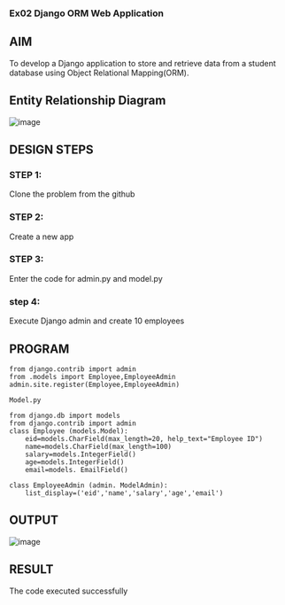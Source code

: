 ### Ex02 Django ORM Web Application

## AIM
To develop a Django application to store and retrieve data from a student database using Object Relational Mapping(ORM).

## Entity Relationship Diagram

![image](https://user-images.githubusercontent.com/120443233/233027205-beed5332-c9c7-4505-afb2-309193abd653.png)

## DESIGN STEPS

### STEP 1:

Clone the problem from the github

### STEP 2:

Create a new app

### STEP 3:

Enter the code for admin.py and model.py

### step 4:

Execute Django admin and create 10 employees

## PROGRAM
```
from django.contrib import admin
from .models import Employee,EmployeeAdmin
admin.site.register(Employee,EmployeeAdmin)

Model.py

from django.db import models
from django.contrib import admin
class Employee (models.Model): 
    eid=models.CharField(max_length=20, help_text="Employee ID") 
    name=models.CharField(max_length=100) 
    salary=models.IntegerField()
    age=models.IntegerField()
    email=models. EmailField()

class EmployeeAdmin (admin. ModelAdmin):
    list_display=('eid','name','salary','age','email')
```

## OUTPUT

![image](https://user-images.githubusercontent.com/120443233/232672146-6cab932e-62eb-40bd-8791-640bc7021990.png)

## RESULT

The code executed successfully




